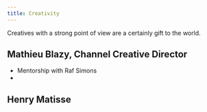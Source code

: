 ```yaml
---
title: Creativity
---
```

Creatives with a strong point of view are a certainly gift to the world.
## Mathieu Blazy, Channel Creative Director
- Mentorship with Raf Simons
- 

## Henry Matisse